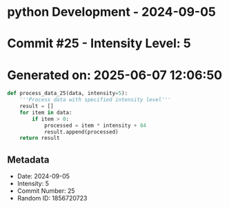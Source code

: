 ﻿# python Development - 2024-09-05
# Commit #25 - Intensity Level: 5
# Generated on: 2025-06-07 12:06:50
```python
def process_data_25(data, intensity=5):
    '''Process data with specified intensity level'''
    result = []
    for item in data:
        if item > 0:
            processed = item * intensity + 84
            result.append(processed)
    return result
```
## Metadata
- Date: 2024-09-05
- Intensity: 5
- Commit Number: 25
- Random ID: 1856720723
